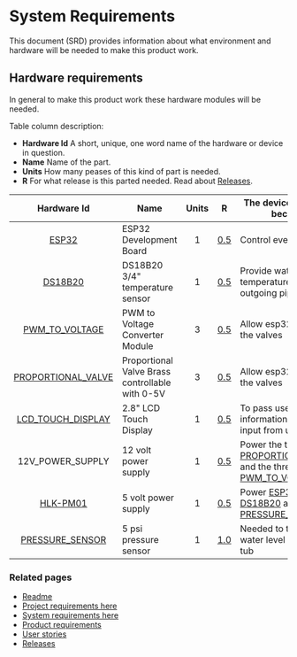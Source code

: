 # System Requirements
This document (SRD) provides information about what environment and hardware will be needed to make this product work.

## Hardware requirements

In general to make this product work these hardware modules will be needed.

Table column description:
  * __Hardware Id__ A short, unique, one word name of the hardware or device in question.
  * __Name__ Name of the part.
  * __Units__ How many peases of this kind of part is needed.
  * __R__ For what release is this parted needed.  Read about [Releases].

|  Hardware Id        | Name                                            | Units |   R   | The device is needed because                                         |
|:-------------------:|-------------------------------------------------|:------:|-------|---------------------------------------------------------------------|
| [ESP32]             | ESP32 Development Board                         |   1    | [0.5] | Control everything                                                  |
| [DS18B20]           | DS18B20 3/4" temperature sensor                 |   1    | [0.5] | Provide water temperature in the outgoing pipe                      |
| [PWM_TO_VOLTAGE]    | PWM to Voltage Converter Module                 |   3    | [0.5] | Allow esp32 to control the valves                                   |
| [PROPORTIONAL_VALVE]| Proportional Valve Brass controllable with 0-5V |   3    | [0.5] | Allow esp32 to control the valves                                   |
| [LCD_TOUCH_DISPLAY] | 2.8" LCD Touch Display                          |   1    | [0.5] | To pass user information and get input from user                    |
| 12V_POWER_SUPPLY    | 12 volt power supply                            |   1    | [0.5] | Power the three [PROPORTIONAL_VALVE] and the three [PWM_TO_VOLTAGE] |
| [HLK-PM01]          | 5 volt power supply                             |   1    | [0.5] | Power [ESP32], [DS18B20] and [PRESSURE_SENSOR]                      |
| [PRESSURE_SENSOR]   | 5 psi pressure sensor                           |   1    | [1.0] | Needed to test the water level of the hot tub                       |


 ### Related pages
 * [Readme](../../README.md)
 * [Project requirements here](./ProductRequirements.md)
 * [System requirements here](./SystemRequirements.md)
 * [Product requirements](./ProductRequirements.md#features)
 * [User stories](./UserStories.md)
 * [Releases](./Releases.md)


[0.5]: ./Releases.md#release-05---bare-minimum
[0.6]: ./Releases.md#release-06--hardware-installed
[0.7]: ./Releases.md#release-07---additional-features
[0.8]: ./Releases.md#release-08---remote-access
[0.9]: ./Releases.md#release-09---boxed
[1.0]: ./Releases.md#release-10

[PlatformIO]: https://platformio.org/
[VoffCon]: http://voffcon.com/
[HLK-PM01]: https://www.aliexpress.com/item/32504127465.html?spm=a2g0s.9042311.0.0.27424c4dOggB1n
[ESP32]: https://www.aliexpress.com/item/32801621054.html?spm=a2g0s.9042311.0.0.27424c4dOggB1n
[DS18B20]: https://www.aliexpress.com/item/32881183992.html?spm=a2g0s.12269583.0.0.43c751fcxDyDbt
[PWM_TO_VOLTAGE]: https://www.aliexpress.com/item/4000169156580.html?spm=a2g0s.12269583.0.0.7faa1ca26zCgTQ
[PROPORTIONAL_VALVE]: https://www.aliexpress.com/item/33037988030.html?spm=a2g0s.12269583.0.0.49d04a42eL9zNl
[PRESSURE_SENSOR]: https://www.aliexpress.com/item/4000263209249.html?spm=a2g0s.12269583.0.0.5dd91d80iwCJ6y
[LCD_TOUCH_DISPLAY]: https://www.aliexpress.com/item/4000030399357.html?spm=a2g0s.12269583.0.0.687d6973QvjfAl

[Readme]: ../../README.md
[Releases]: ./Releases.md

[Product requirements]: ./ProductRequirements.md